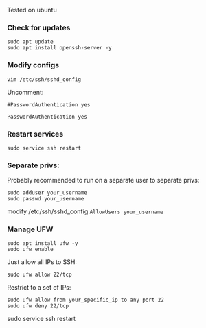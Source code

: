 Tested on ubuntu

### Check for updates
```
sudo apt update
sudo apt install openssh-server -y
```

### Modify configs
```
vim /etc/ssh/sshd_config
```

Uncomment: 
```
#PasswordAuthentication yes
```
```
PasswordAuthentication yes
```

### Restart services 
```
sudo service ssh restart
```

### Separate privs:
Probably recommended to run on a separate user to separate privs:
```
sudo adduser your_username
sudo passwd your_username
```

modify /etc/ssh/sshd_config
```AllowUsers your_username```

### Manage UFW 


```
sudo apt install ufw -y
sudo ufw enable
```

Just allow all IPs to SSH:
```
sudo ufw allow 22/tcp
```

Restrict to a set of IPs:
```
sudo ufw allow from your_specific_ip to any port 22
sudo ufw deny 22/tcp
```


sudo service ssh restart

